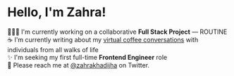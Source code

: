 # Hello, I'm Zahra!

<!--
**zahrakhadijha/zahrakhadijha** is a ✨ _special_ ✨ repository because its `README.md` (this file) appears on your GitHub profile. -->

👩🏽‍💻 I'm currently working on a collaborative **Full Stack Project** — ROUTINE
<br>
☕️ I'm currently writing about my [virtual coffee conversations](https://dev.to/zahrakhadijha/52-virtual-cups-of-coffee-a-developers-journey-for-navigating-uncertainties-2j01) with individuals from all walks of life
<br>
✨ I'm seeking my first full-time **Frontend Engineer** role
<br>
📧 Please reach me at [@zahrakhadijha](https://twitter.com/zahrakhadijha) on Twitter.
